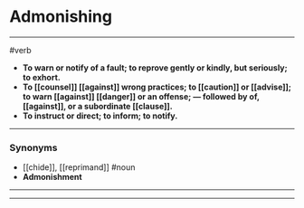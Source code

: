 # Admonishing
---
#verb
- **To warn or notify of a fault; to reprove gently or kindly, but seriously; to exhort.**
- **To [[counsel]] [[against]] wrong practices; to [[caution]] or [[advise]]; to warn [[against]] [[danger]] or an offense; — followed by of, [[against]], or a subordinate [[clause]].**
- **To instruct or direct; to inform; to notify.**
---
### Synonyms
- [[chide]], [[reprimand]]
#noun
- **Admonishment**
---
---
